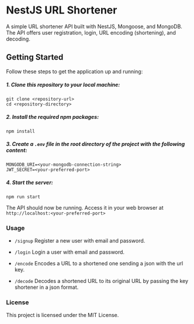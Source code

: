 # NestJS URL Shortener


A simple URL shortener API built with NestJS, Mongoose, and MongoDB. The API offers user registration, login, URL encoding (shortening), and decoding.



## Getting Started

Follow these steps to get the application up and running:

##### 1. Clone this repository to your local machine:

```
git clone <repository-url>
cd <repository-directory>
```
##### 2. Install the required npm packages:

```
npm install
```
##### 3. Create a `.env` file in the root directory of the project with the following content:

```
MONGODB_URI=<your-mongodb-connection-string>
JWT_SECRET=<your-preferred-port>
```

##### 4. Start the server:

```
npm run start
```

The API should now be running. Access it in your web browser at `http://localhost:<your-preferred-port>`

### Usage

- `/signup` Register a new user with email and password.

- `/login` Login a user with email and password.

- `/encode` Encodes a URL to a shortened one sending a json with the url key.

- `/decode` Decodes a shortened URL to its original URL by passing the key shortener in a json format.



### License

This project is licensed under the MIT License.